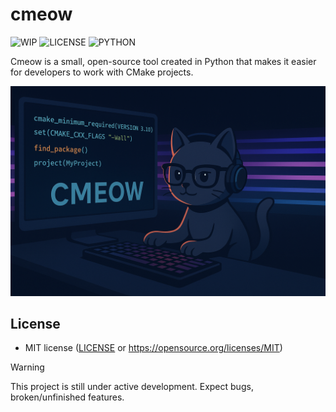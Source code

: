 # cmeow

![WIP](https://img.shields.io/badge/status-WIP-orange?labelColor=%23f5f5f5)
![LICENSE](https://img.shields.io/badge/license-MIT-gray?labelColor=%23f5f5f5&link=https%3A%2F%2Fopensource.org%2Flicense%2FMIT)
![PYTHON](https://img.shields.io/badge/Python-3.12%2B-blue?logo=python&labelColor=%23f5f5f5&link=https%3A%2F%2Fwww.python.org%2F)

Cmeow is a small, open-source tool created in Python that makes it easier for developers to work with CMake projects.

<p align="center">
    <img src="./images/logo.png" width="600" alt="logo"/>
</p>

## License
- MIT license ([LICENSE](./LICENSE) or <https://opensource.org/licenses/MIT>)

> [!WARNING]
> This project is still under active development. Expect bugs, broken/unfinished features.
